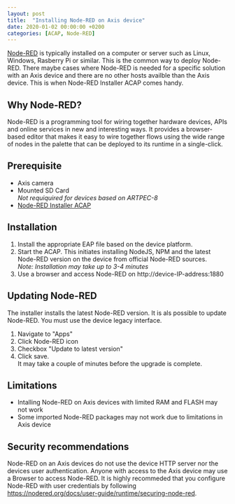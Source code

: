 ```yaml
---
layout: post
title:  "Installing Node-RED on Axis device"
date: 2020-01-02 00:00:00 +0200
categories: [ACAP, Node-RED]
---
```

[Node-RED](https://nodered.org) is typically installed on a computer or server such as Linux, Windows, 
Rasberry Pi or similar.  This is the common way to deploy Node-RED.  There maybe cases where Node-RED is needed for a 
specific solution with an Axis device and there are no other hosts availble than the Axis device.  This is when Node-RED 
Installer  ACAP comes handy.

## Why Node-RED?
Node-RED is a programming tool for wiring together hardware devices, APIs and online services in new and interesting
ways. It provides a browser-based editor that makes it easy to wire together flows using the wide range of nodes in the
palette that can be deployed to its runtime in a single-click. 

## Prerequisite
- Axis camera
- Mounted SD Card  
_Not requiquired for devices based on ARTPEC-8_
- [Node-RED Installer ACAP](https://www.dropbox.com/s/q74qjcsngfla57y/Node-RED-Installer.zip?dl=1)

## Installation

1. Install the appropriate EAP file based on the device platform.  
2. Start the ACAP.  This initiates installing NodeJS, NPM and the latest Node-RED version on the device from official Node-RED sources.  
_Note: Installation may take up to 3-4 minutes_
3. Use a browser and access Node-RED on http://device-IP-address:1880

## Updating Node-RED
The installer installs the latest Node-RED version.  It is als possible to update Node-RED.   You must use the device legacy interface.
1. Navigate to "Apps"
2. Click Node-RED icon
3. Checkbox "Update to latest version"
4. Click save.  
It may take a couple of minutes before the upgrade is complete.

## Limitations
- Intalling Node-RED on Axis devices with limited RAM and FLASH may not work
- Some imported Node-RED packages may not work due to limitations in Axis device

## Security recommendations
Node-RED on an Axis devices do not use the device HTTP server nor the devices user authentication.  Anyone with access 
to the Axis device may use a Browser to access Node-RED.  It is highly recommeded that you configure Node-RED with user 
credentials by following https://nodered.org/docs/user-guide/runtime/securing-node-red.
